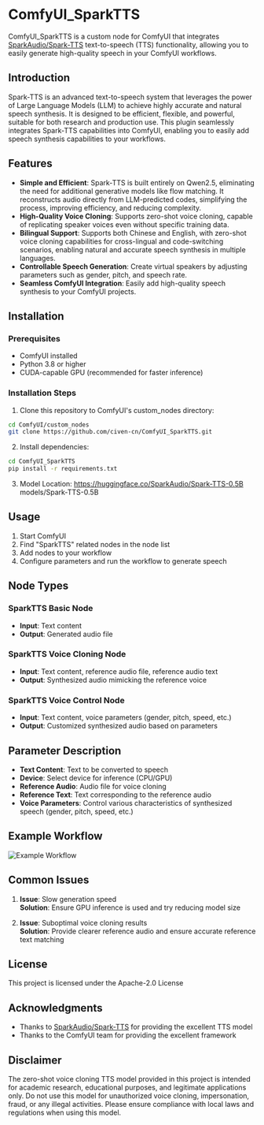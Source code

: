 # ComfyUI_SparkTTS

ComfyUI_SparkTTS is a custom node for ComfyUI that integrates [SparkAudio/Spark-TTS](https://github.com/SparkAudio/Spark-TTS) text-to-speech (TTS) functionality, allowing you to easily generate high-quality speech in your ComfyUI workflows.

## Introduction

Spark-TTS is an advanced text-to-speech system that leverages the power of Large Language Models (LLM) to achieve highly accurate and natural speech synthesis. It is designed to be efficient, flexible, and powerful, suitable for both research and production use. This plugin seamlessly integrates Spark-TTS capabilities into ComfyUI, enabling you to easily add speech synthesis capabilities to your workflows.

## Features

- **Simple and Efficient**: Spark-TTS is built entirely on Qwen2.5, eliminating the need for additional generative models like flow matching. It reconstructs audio directly from LLM-predicted codes, simplifying the process, improving efficiency, and reducing complexity.
- **High-Quality Voice Cloning**: Supports zero-shot voice cloning, capable of replicating speaker voices even without specific training data.
- **Bilingual Support**: Supports both Chinese and English, with zero-shot voice cloning capabilities for cross-lingual and code-switching scenarios, enabling natural and accurate speech synthesis in multiple languages.
- **Controllable Speech Generation**: Create virtual speakers by adjusting parameters such as gender, pitch, and speech rate.
- **Seamless ComfyUI Integration**: Easily add high-quality speech synthesis to your ComfyUI projects.

## Installation

### Prerequisites

- ComfyUI installed
- Python 3.8 or higher
- CUDA-capable GPU (recommended for faster inference)

### Installation Steps

1. Clone this repository to ComfyUI's custom_nodes directory:

```bash
cd ComfyUI/custom_nodes
git clone https://github.com/civen-cn/ComfyUI_SparkTTS.git
```

2. Install dependencies:

```bash
cd ComfyUI_SparkTTS
pip install -r requirements.txt
```

3. Model Location:
https://huggingface.co/SparkAudio/Spark-TTS-0.5B models/Spark-TTS-0.5B

## Usage

1. Start ComfyUI
2. Find "SparkTTS" related nodes in the node list
3. Add nodes to your workflow
4. Configure parameters and run the workflow to generate speech

## Node Types

### SparkTTS Basic Node

- **Input**: Text content
- **Output**: Generated audio file

### SparkTTS Voice Cloning Node

- **Input**: Text content, reference audio file, reference audio text
- **Output**: Synthesized audio mimicking the reference voice

### SparkTTS Voice Control Node

- **Input**: Text content, voice parameters (gender, pitch, speed, etc.)
- **Output**: Customized synthesized audio based on parameters

## Parameter Description

- **Text Content**: Text to be converted to speech
- **Device**: Select device for inference (CPU/GPU)
- **Reference Audio**: Audio file for voice cloning
- **Reference Text**: Text corresponding to the reference audio
- **Voice Parameters**: Control various characteristics of synthesized speech (gender, pitch, speed, etc.)

## Example Workflow

![Example Workflow](./examples/example_workflow.png)

## Common Issues

1. **Issue**: Slow generation speed  
   **Solution**: Ensure GPU inference is used and try reducing model size

2. **Issue**: Suboptimal voice cloning results  
   **Solution**: Provide clearer reference audio and ensure accurate reference text matching

## License

This project is licensed under the Apache-2.0 License

## Acknowledgments

- Thanks to [SparkAudio/Spark-TTS](https://github.com/SparkAudio/Spark-TTS) for providing the excellent TTS model
- Thanks to the ComfyUI team for providing the excellent framework

## Disclaimer

The zero-shot voice cloning TTS model provided in this project is intended for academic research, educational purposes, and legitimate applications only. Do not use this model for unauthorized voice cloning, impersonation, fraud, or any illegal activities. Please ensure compliance with local laws and regulations when using this model. 